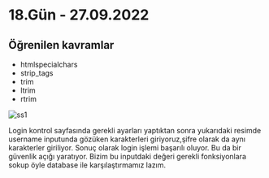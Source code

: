 # 18.Gün - 27.09.2022

## Öğrenilen kavramlar

- htmlspecialchars
- strip_tags
- trim
- ltrim
- rtrim

![ss1](./img/ss1.PNG)

Login kontrol sayfasında gerekli ayarları yaptıktan sonra yukarıdaki resimde username inputunda gözüken karakterleri giriyoruz,şifre olarak da aynı karakterler giriliyor. Sonuç olarak login işlemi başarılı oluyor. Bu da bir güvenlik açığı yaratıyor. Bizim bu inputdaki değeri gerekli fonksiyonlara sokup öyle database ile karşılaştırmamız lazım.